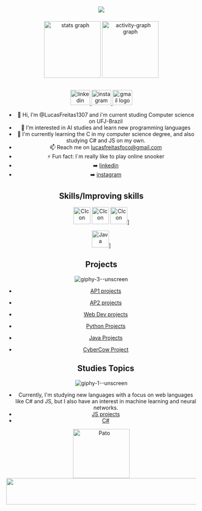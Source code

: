 ###
<div align="center">
<img src= "https://github.com/LucasFreitas1307/LucasFreitas1307/assets/167094976/b68a5c33-c503-47b1-9456-dcd13871fc2e"







###

<div align="center">
</div>

###

<div align="center">
  <img src="https://github-readme-stats.vercel.app/api?username=LucasFreitas1307&hide_title=false&hide_rank=false&show_icons=true&include_all_commits=true&count_private=true&disable_animations=false&theme=dracula&locale=en&hide_border=false&order=1" height="150" alt="stats graph"  />
  <img src="https://github-readme-activity-graph.vercel.app/graph?username=LucasFreitas1307&radius=16&theme=react&area=true&order=5" height="150" alt="activity-graph graph"  />
</div>



###


## 
<div align="center">
  <a href="https://www.linkedin.com/in/lucas-damacena-freitas-847012284/" target="_blank">
    <img src="https://raw.githubusercontent.com/maurodesouza/profile-readme-generator/master/src/assets/icons/social/linkedin/default.svg" width="52" height="40" alt="linkedin logo"  />
  </a>
  <a href="https://www.instagram.com/lucasfreitas.dm/" target="_blank">
    <img src="https://raw.githubusercontent.com/maurodesouza/profile-readme-generator/master/src/assets/icons/social/instagram/default.svg" width="52" height="40" alt="instagram logo"  />
  </a>
  <a href="lucasfreitasfoco@gmail.com" target="_blank">
    <img src="https://raw.githubusercontent.com/maurodesouza/profile-readme-generator/master/src/assets/icons/social/gmail/default.svg" width="52" height="40" alt="gmail logo"  />
  </a>
</div>

* 👋 Hi, I’m @LucasFreitas1307 and i'm current studing Computer science on UFJ-Brazil
* 👀 I’m interested in AI studies and learn new programming languages
* 🌱 I'm currently learning the C in my computer science degree, and also studying C# and JS on my own.
* 📫 Reach me on lucasfreitasfoco@gmail.com
* ⚡ Fun fact: I´m really like to play online snooker
* ➡️ [linkedin](https://www.linkedin.com/in/lucas-damacena-freitas-847012284/)
* ➡️ [instagram](https://www.instagram.com/lucasfreitas.dm/)

## Skills/Improving skills
<img src="https://github.com/LucasFreitas1307/LucasFreitas1307/assets/167094976/2de3365f-9647-4aee-a091-6e5fd5bceeb8" alt="CIcon" width="45" height="45">
<img src="https://github.com/LucasFreitas1307/LucasFreitas1307/assets/167094976/41bf029e-7001-4b52-ac4d-cb03776a06c7" alt="CIcon" width="45" height="45">
<img src="https://github.com/LucasFreitas1307/LucasFreitas1307/assets/167094976/2ed3e024-0909-4133-935a-ae4d493451b3" alt="CIcon" width="45" height="45">]






<img src="538-5380039_logo-java-clipart-png-download-java-circle-icon](https://github.com/user-attachments/assets/8107f01c-cba8-4490-841f-48d8ac4a0014" alt="Java" width="45" height="45">]


## Projects
![giphy-3--unscreen](https://github.com/LucasFreitas1307/LucasFreitas1307/assets/167094976/45d05764-a2fa-4a27-ba84-2ddacfb94eba)




* [AP1 projects](https://github.com/LucasFreitas1307/AP1-projects-)
* [AP2 projects](https://github.com/LucasFreitas1307/AP2)
* [Web Dev projects](https://github.com/LucasFreitas1307/WebDev)
* [Python Projects](https://github.com/LucasFreitas1307/pythonPJS)
* [Java Projects](https://github.com/LucasFreitas1307/Java)
* [CyberCow Project](https://github.com/LucasFreitas1307/AP2-Final-project)

  ## Studies Topics
![giphy-1--unscreen](https://github.com/LucasFreitas1307/LucasFreitas1307/assets/167094976/123ee300-f2d3-4f52-8ab5-38240968e400)





  * Currently, I'm studying new languages with a focus on web languages like C# and JS, but I also have an interest in machine learning and neural networks.
  * [JS projects](https://github.com/LucasFreitas1307/JS-projects)
  * [C#](https://github.com/LucasFreitas1307/C-projects)




<img src="https://github.com/LucasFreitas1307/LucasFreitas1307/assets/167094976/931079ed-0bee-4f1e-a11b-b47475009cc6" alt="Pato" width="150" height="130">


<img src="https://github.com/LucasFreitas1307/LucasFreitas1307/assets/167094976/8a8c3db5-473f-477c-a31c-72aaf2d06b2b" alt="degrade" width="6000000000000" height="70">







  <!---
LucasFreitas1307/LucasFreitas1307 is a ✨ special ✨ repository because its `README.md` (this file) appears on your GitHub profile.
You can click the Preview link to take a look at your changes.
--->
